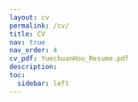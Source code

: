 ```yaml
---
layout: cv
permalink: /cv/
title: CV
nav: true
nav_order: 4
cv_pdf: YuechuanHou_Resume.pdf
description: 
toc:
  sidebar: left
---
```

